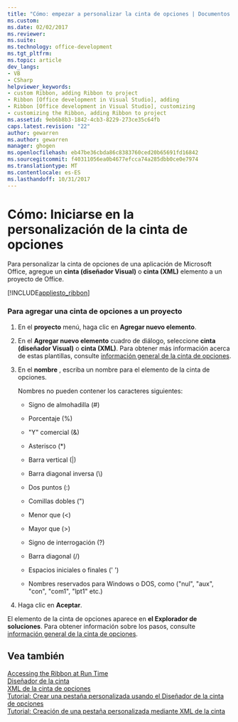 ```yaml
---
title: "Cómo: empezar a personalizar la cinta de opciones | Documentos de Microsoft"
ms.custom: 
ms.date: 02/02/2017
ms.reviewer: 
ms.suite: 
ms.technology: office-development
ms.tgt_pltfrm: 
ms.topic: article
dev_langs:
- VB
- CSharp
helpviewer_keywords:
- custom Ribbon, adding Ribbon to project
- Ribbon [Office development in Visual Studio], adding
- Ribbon [Office development in Visual Studio], customizing
- customizing the Ribbon, adding Ribbon to project
ms.assetid: 9eb6b8b3-1842-4cb3-8229-273ce35c64fb
caps.latest.revision: "22"
author: gewarren
ms.author: gewarren
manager: ghogen
ms.openlocfilehash: eb47be36cbda86c8383760ced20b65691fd16842
ms.sourcegitcommit: f40311056ea0b4677efcca74a285dbb0ce0e7974
ms.translationtype: MT
ms.contentlocale: es-ES
ms.lasthandoff: 10/31/2017
---
```

# <a name="how-to-get-started-customizing-the-ribbon"></a>Cómo: Iniciarse en la personalización de la cinta de opciones
  Para personalizar la cinta de opciones de una aplicación de Microsoft Office, agregue un **cinta (diseñador Visual)** o **cinta (XML)** elemento a un proyecto de Office.  
  
 [!INCLUDE[appliesto_ribbon](../vsto/includes/appliesto-ribbon-md.md)]  
  
### <a name="to-add-a-ribbon-to-a-project"></a>Para agregar una cinta de opciones a un proyecto  
  
1.  En el **proyecto** menú, haga clic en **Agregar nuevo elemento**.  
  
2.  En el **Agregar nuevo elemento** cuadro de diálogo, seleccione **cinta (diseñador Visual)** o **cinta (XML)**. Para obtener más información acerca de estas plantillas, consulte [información general de la cinta de opciones](../vsto/ribbon-overview.md).  
  
3.  En el **nombre** , escriba un nombre para el elemento de la cinta de opciones.  
  
     Nombres no pueden contener los caracteres siguientes:  
  
    -   Signo de almohadilla (#)  
  
    -   Porcentaje (%)  
  
    -   "Y" comercial (&)  
  
    -   Asterisco (*)  
  
    -   Barra vertical (|)  
  
    -   Barra diagonal inversa (\\)  
  
    -   Dos puntos (:)  
  
    -   Comillas dobles (")  
  
    -   Menor que (\<)  
  
    -   Mayor que (>)  
  
    -   Signo de interrogación (?)  
  
    -   Barra diagonal (/)  
  
    -   Espacios iniciales o finales (' ')  
  
    -   Nombres reservados para Windows o DOS, como ("nul", "aux", "con", "com1", "lpt1" etc.)  
  
4.  Haga clic en **Aceptar**.  
  
 El elemento de la cinta de opciones aparece en **el Explorador de soluciones**. Para obtener información sobre los pasos, consulte [información general de la cinta de opciones](../vsto/ribbon-overview.md).  
  
## <a name="see-also"></a>Vea también  
 [Accessing the Ribbon at Run Time](../vsto/accessing-the-ribbon-at-run-time.md)   
 [Diseñador de la cinta](../vsto/ribbon-designer.md)   
 [XML de la cinta de opciones](../vsto/ribbon-xml.md)   
 [Tutorial: Crear una pestaña personalizada usando el Diseñador de la cinta de opciones](../vsto/walkthrough-creating-a-custom-tab-by-using-the-ribbon-designer.md)   
 [Tutorial: Creación de una pestaña personalizada mediante XML de la cinta](../vsto/walkthrough-creating-a-custom-tab-by-using-ribbon-xml.md)  
  
  